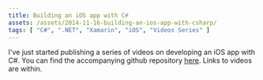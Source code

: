 ```yaml
---
title: Building an iOS app with C#
assets: /assets/2014-11-16-building-an-ios-app-with-csharp/
tags: [ "C#", ".NET", "Xamarin", "iOS", "Videos Series" ]
---
```


I've just started publishing a series of videos on developing an iOS app with C#. You can find the accompanying github repository [here](https://github.com/kentcb/WorkoutWotch). Links to videos are within.